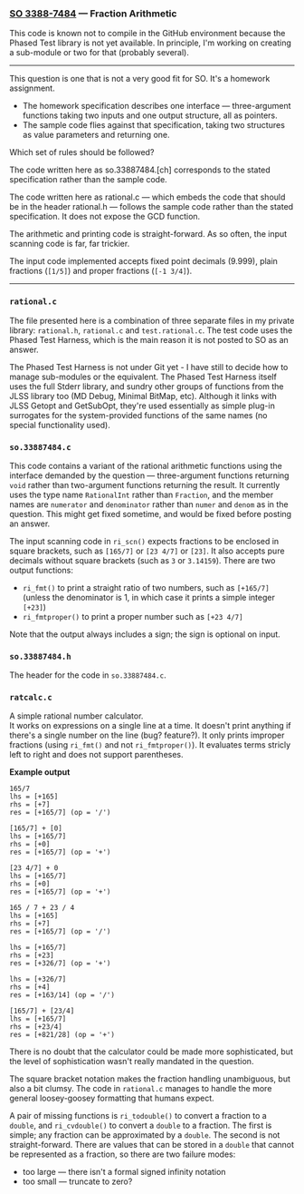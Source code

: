 ### [SO 3388-7484](http://stackoverflow.com/q/33887484) &mdash; Fraction Arithmetic

This code is known not to compile in the GitHub environment because the
Phased Test library is not yet available.
In principle, I'm working on creating a sub-module or two for that
(probably several).

<hr>

This question is one that is not a very good fit for SO.
It's a homework assignment.

* The homework specification describes one interface — three-argument
functions taking two inputs and one output structure, all as pointers.
* The sample code flies against that specification, taking two structures
as value parameters and returning one.

Which set of rules should be followed?

The code written here as so.33887484.[ch] corresponds to the stated
specification rather than the sample code.

The code written here as rational.c — which embeds the code that
should be in the header rational.h — follows the sample code rather
than the stated specification.
It does not expose the GCD function.

The arithmetic and printing code is straight-forward.
As so often, the input scanning code is far, far trickier.

The input code implemented accepts fixed point decimals (9.999), plain
fractions (`[1/5]`) and proper fractions (`[-1 3/4]`).

<hr>

### `rational.c`

The file presented here is a combination of three separate files in my
private library: `rational.h`, `rational.c` and `test.rational.c`.
The test code uses the Phased Test Harness, which is the main reason it
is not posted to SO as an answer.

The Phased Test Harness is not under Git yet - I have still to decide
how to manage sub-modules or the equivalent.
The Phased Test Harness itself uses the full Stderr library, and sundry
other groups of functions from the JLSS library too (MD Debug, Minimal
BitMap, etc).
Although it links with JLSS Getopt and GetSubOpt, they're used
essentially as simple plug-in surrogates for the system-provided
functions of the same names (no special functionality used).

### `so.33887484.c`

This code contains a variant of the rational arithmetic functions using
the interface demanded by the question — three-argument functions
returning `void` rather than two-argument functions returning the
result.
It currently uses the type name `RationalInt` rather than `Fraction`,
and the member names are `numerator` and `denominator` rather than
`numer` and `denom` as in the question.  This might get fixed sometime,
and would be fixed before posting an answer.

The input scanning code in `ri_scn()` expects fractions to be enclosed in square
brackets, such as `[165/7]` or `[23 4/7]` or `[23]`.
It also accepts pure decimals without square brackets (such as `3` or
`3.14159`).
There are two output functions:

* `ri_fmt()` to print a straight ratio of two numbers, such as
  `[+165/7]` (unless the denominator is 1, in which case it prints a
  simple integer `[+23]`)
* `ri_fmtproper()` to print a proper number such as `[+23 4/7]`

Note that the output always includes a sign; the sign is optional on input.

### `so.33887484.h`

The header for the code in `so.33887484.c`.

### `ratcalc.c`

A simple rational number calculator.  
It works on expressions on a single line at a time.
It doesn't print anything if there's a single number on the line (bug? feature?).
It only prints improper fractions (using `ri_fmt()` and not `ri_fmtproper()`).
It evaluates terms stricly left to right and does not support parentheses.

**Example output**

    165/7
    lhs = [+165]
    rhs = [+7]
    res = [+165/7] (op = '/')

    [165/7] + [0]
    lhs = [+165/7]
    rhs = [+0]
    res = [+165/7] (op = '+')

    [23 4/7] + 0
    lhs = [+165/7]
    rhs = [+0]
    res = [+165/7] (op = '+')

    165 / 7 + 23 / 4
    lhs = [+165]
    rhs = [+7]
    res = [+165/7] (op = '/')

    lhs = [+165/7]
    rhs = [+23]
    res = [+326/7] (op = '+')

    lhs = [+326/7]
    rhs = [+4]
    res = [+163/14] (op = '/')

    [165/7] + [23/4]
    lhs = [+165/7]
    rhs = [+23/4]
    res = [+821/28] (op = '+')

There is no doubt that the calculator could be made more sophisticated,
but the level of sophistication wasn't really mandated in the question.

The square bracket notation makes the fraction handling unambiguous, but
also a bit clumsy.
The code in `rational.c` manages to handle the more general
loosey-goosey formatting that humans expect.

A pair of missing functions is `ri_todouble()` to convert a fraction to
a `double`, and `ri_cvdouble()` to convert a `double` to a fraction.
The first is simple; any fraction can be approximated by a `double`.
The second is not straight-forward.
There are values that can be stored in a `double` that cannot be
represented as a fraction, so there are two failure modes:

* too large — there isn't a formal signed infinity notation
* too small — truncate to zero?

